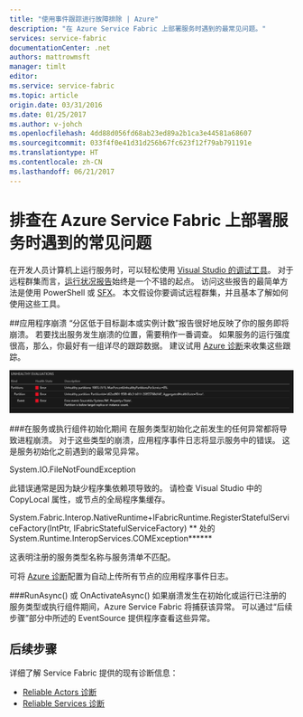 ```yaml
---
title: "使用事件跟踪进行故障排除 | Azure"
description: "在 Azure Service Fabric 上部署服务时遇到的最常见问题。"
services: service-fabric
documentationCenter: .net
authors: mattrowmsft
manager: timlt
editor: 
ms.service: service-fabric
ms.topic: article
origin.date: 03/31/2016
ms.date: 01/25/2017
ms.author: v-johch
ms.openlocfilehash: 4dd88d056fd68ab23ed89a2b1ca3e44581a68607
ms.sourcegitcommit: 033f4f0e41d31d256b67fc623f12f79ab791191e
ms.translationtype: HT
ms.contentlocale: zh-CN
ms.lasthandoff: 06/21/2017
---
```

# <a name="troubleshoot-common-issues-when-you-deploy-services-on-azure-service-fabric"></a>排查在 Azure Service Fabric 上部署服务时遇到的常见问题

在开发人员计算机上运行服务时，可以轻松使用 [Visual Studio 的调试工具](./service-fabric-diagnostics-how-to-monitor-and-diagnose-services-locally.md)。 对于远程群集而言，[运行状况报告](./service-fabric-view-entities-aggregated-health.md)始终是一个不错的起点。 访问这些报告的最简单方法是使用 PowerShell 或 [SFX](./service-fabric-visualizing-your-cluster.md)。 本文假设你要调试远程群集，并且基本了解如何使用这些工具。

##<a name="application-crash"></a>应用程序崩溃
“分区低于目标副本或实例计数”报告很好地反映了你的服务即将崩溃。 若要找出服务发生崩溃的位置，需要稍作一番调查。 如果服务的运行强度很高，那么，你最好有一组详尽的跟踪数据。  建议试用 [Azure 诊断](./service-fabric-diagnostics-how-to-setup-wad.md)来收集这些跟踪。

![SFX 分区运行状况](./media/service-fabric-diagnostics-troubleshoot-common-scenarios/crashNewApp.png)

###<a name="during-service-or-actor-initialization"></a>在服务或执行组件初始化期间
在服务类型初始化之前发生的任何异常都将导致进程崩溃。 对于这些类型的崩溃，应用程序事件日志将显示服务中的错误。
这是服务初始化之前遇到的最常见异常。

System.IO.FileNotFoundException

此错误通常是因为缺少程序集依赖项导致的。 请检查 Visual Studio 中的 CopyLocal 属性，或节点的全局程序集缓存。

System.Fabric.Interop.NativeRuntime+IFabricRuntime.RegisterStatefulServiceFactory(IntPtr, IFabricStatefulServiceFactory) ** 处的 System.Runtime.InteropServices.COMException******


 这表明注册的服务类型名称与服务清单不匹配。

可将 [Azure 诊断](./service-fabric-diagnostics-how-to-setup-wad.md)配置为自动上传所有节点的应用程序事件日志。

###<a name="runasync-or-onactivateasync"></a>RunAsync() 或 OnActivateAsync()
如果崩溃发生在初始化或运行已注册的服务类型或执行组件期间，Azure Service Fabric 将捕获该异常。 可以通过“后续步骤”部分中所述的 EventSource 提供程序查看这些异常。

## <a name="next-steps"></a>后续步骤

详细了解 Service Fabric 提供的现有诊断信息：

* [Reliable Actors 诊断](./service-fabric-reliable-actors-diagnostics.md)
* [Reliable Services 诊断](./service-fabric-reliable-services-diagnostics.md)